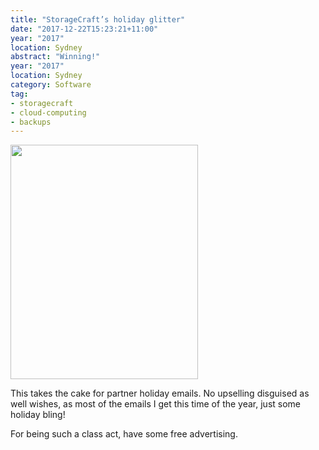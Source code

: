 ```yaml
---
title: "StorageCraft’s holiday glitter"
date: "2017-12-22T15:23:21+11:00"
year: "2017"
location: Sydney
abstract: "Winning!"
year: "2017"
location: Sydney
category: Software
tag:
- storagecraft
- cloud-computing
- backups
---
```

<p><img src="https://rubenerd.com/files/2017/storagecraft-xmas@1x.jpg" srcset="https://rubenerd.com/files/2017/storagecraft-xmas@1x.jpg 1x, https://rubenerd.com/files/2017/storagecraft-xmas@2x.jpg 2x" alt="" style="width:300px; height:375px;" /></p>

This takes the cake for partner holiday emails. No upselling disguised as well wishes, as most of the emails I get this time of the year, just some holiday bling!

For being such a class act, have some free advertising.


